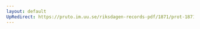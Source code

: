 ```yaml
---
layout: default
UpRedirect: https://pruto.im.uu.se/riksdagen-records-pdf/1871/prot-1871--fk--413/prot-1871--fk--413_046.pdf
---
```

